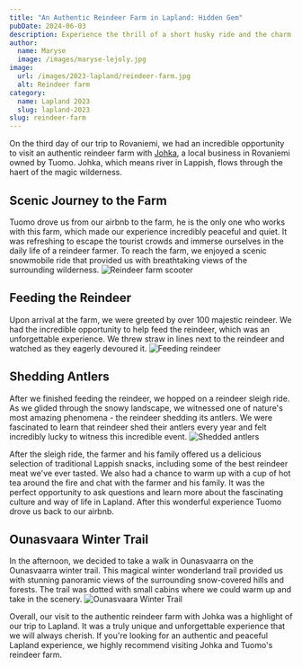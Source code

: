 ```yaml
---
title: "An Authentic Reindeer Farm in Lapland: Hidden Gem"
pubDate: 2024-06-03
description: Experience the thrill of a short husky ride and the charm of sleigh adventures in the snowy wonderland of Lapland.
author:
  name: Maryse
  image: /images/maryse-lejoly.jpg
image:
  url: /images/2023-lapland/reindeer-farm.jpg
  alt: Reindeer farm
category:
  name: Lapland 2023
  slug: lapland-2023
slug: reindeer-farm
---
```

On the third day of our trip to Rovaniemi, we had an incredible opportunity to visit an authentic reindeer farm with [Johka](https://www.johka.fi/), a local business in Rovaniemi owned by Tuomo. Johka, which means river in Lappish, flows through the haert of the magic wilderness.

## Scenic Journey to the Farm
Tuomo drove us from our airbnb to the farm, he is the only one who works with this farm, which made our experience incredibly peaceful and quiet. It was refreshing to escape the tourist crowds and immerse ourselves in the daily life of a reindeer farmer. To reach the farm, we enjoyed a scenic snowmobile ride that provided us with breathtaking views of the surrounding wilderness.
![Reindeer farm scooter](/images/2023-lapland/reindeer-farm-scooter.jpg)

## Feeding the Reindeer
Upon arrival at the farm, we were greeted by over 100 majestic reindeer. We had the incredible opportunity to help feed the reindeer, which was an unforgettable experience. We threw straw in lines next to the reindeer and watched as they eagerly devoured it.
![Feeding reindeer](/images/2023-lapland/feeding-reindeer.jpg)

## Shedding Antlers
After we finished feeding the reindeer, we hopped on a reindeer sleigh ride. As we glided through the snowy landscape, we witnessed one of nature's most amazing phenomena - the reindeer shedding its antlers. We were fascinated to learn that reindeer shed their antlers every year and felt incredibly lucky to witness this incredible event.
![Shedded antlers](/images/2023-lapland/shedded-antlers.jpg)

After the sleigh ride, the farmer and his family offered us a delicious selection of traditional Lappish snacks, including some of the best reindeer meat we've ever tasted. We also had a chance to warm up with a cup of hot tea around the fire and chat with the farmer and his family. It was the perfect opportunity to ask questions and learn more about the fascinating culture and way of life in Lapland. After this wonderful experience Tuomo drove us back to our airbnb.

## Ounasvaara Winter Trail
In the afternoon, we decided to take a walk in Ounasvaarra on the Ounasvaarra winter trail. This magical winter wonderland trail provided us with stunning panoramic views of the surrounding snow-covered hills and forests. The trail was dotted with small cabins where we could warm up and take in the scenery.
![Ounasvaara Winter Trail](/images/2023-lapland/ounasvaara-winter-trail.jpg)

Overall, our visit to the authentic reindeer farm with Johka was a highlight of our trip to Lapland. It was a truly unique and unforgettable experience that we will always cherish. If you're looking for an authentic and peaceful Lapland experience, we highly recommend visiting Johka and Tuomo's reindeer farm.
